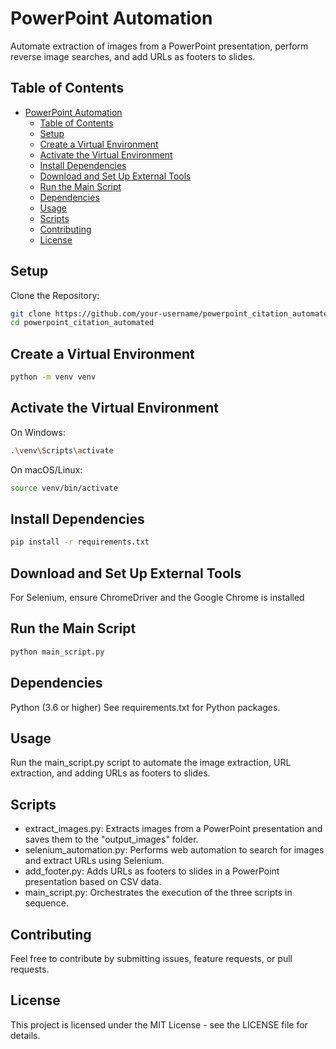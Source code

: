 # PowerPoint Automation

Automate extraction of images from a PowerPoint presentation, perform reverse image searches, and add URLs as footers to slides.

## Table of Contents

- [PowerPoint Automation](#powerpoint-automation)
  - [Table of Contents](#table-of-contents)
  - [Setup](#setup)
  - [Create a Virtual Environment](#create-a-virtual-environment)
  - [Activate the Virtual Environment](#activate-the-virtual-environment)
  - [Install Dependencies](#install-dependencies)
  - [Download and Set Up External Tools](#download-and-set-up-external-tools)
  - [Run the Main Script](#run-the-main-script)
  - [Dependencies](#dependencies)
  - [Usage](#usage)
  - [Scripts](#scripts)
  - [Contributing](#contributing)
  - [License](#license)

## Setup

Clone the Repository:

```bash
git clone https://github.com/your-username/powerpoint_citation_automated.git
cd powerpoint_citation_automated
```

## Create a Virtual Environment

```bash
python -m venv venv
```

## Activate the Virtual Environment

On Windows:

```bash
.\venv\Scripts\activate
```

On macOS/Linux:

```bash
source venv/bin/activate
```

## Install Dependencies

```bash
pip install -r requirements.txt
```

## Download and Set Up External Tools

For Selenium, ensure ChromeDriver and the Google Chrome is installed

## Run the Main Script

```bash
python main_script.py
```

## Dependencies

Python (3.6 or higher)
See requirements.txt for Python packages.

## Usage

Run the main_script.py script to automate the image extraction, URL extraction, and adding URLs as footers to slides.

## Scripts

- extract_images.py: Extracts images from a PowerPoint presentation and saves them to the "output_images" folder.
- selenium_automation.py: Performs web automation to search for images and extract URLs using Selenium.
- add_footer.py: Adds URLs as footers to slides in a PowerPoint presentation based on CSV data.
- main_script.py: Orchestrates the execution of the three scripts in sequence.

## Contributing

Feel free to contribute by submitting issues, feature requests, or pull requests.

## License

This project is licensed under the MIT License - see the LICENSE file for details.
